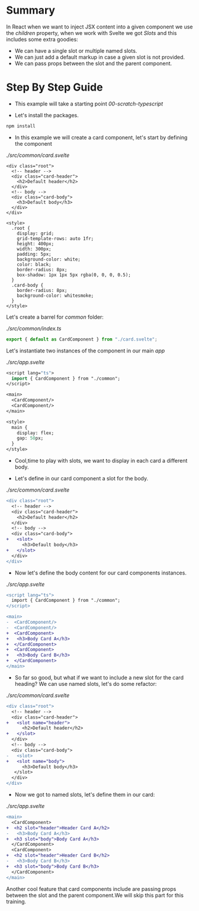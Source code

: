 # Summary

In React when we want to inject JSX content into a given component we use the _children_ property, when we work with Svelte we got _Slots_ and this includes some extra goodies:

- We can have a single slot or multiple named slots.
- We can just add a default markup in case a given slot is not provided.
- We can pass props between the slot and the parent component.

# Step By Step Guide

- This example will take a starting point _00-scratch-typescript_

- Let's install the packages.

```bash
npm install
```

- In this example we will create a card component, let's start by defining the component

_./src/common/card.svelte_

```svelte
<div class="root">
  <!-- header -->
  <div class="card-header">
    <h2>Default header</h2>
  </div>
  <!-- body -->
  <div class="card-body">
    <h3>Default body</h3>
  </div>
</div>

<style>
  .root {
    display: grid;
    grid-template-rows: auto 1fr;
    height: 400px;
    width: 300px;
    padding: 5px;
    background-color: white;
    color: black;
    border-radius: 8px;
    box-shadow: 1px 1px 5px rgba(0, 0, 0, 0.5);
  }
  .card-body {
    border-radius: 8px;
    background-color: whitesmoke;
  }
</style>
```

Let's create a barrel for _common_ folder:

_./src/common/index.ts_

```ts
export { default as CardComponent } from "./card.svelte";
```

Let's instantiate two instances of the component in our main _app_

_./src/app.svelte_

```sv
<script lang="ts">
  import { CardComponent } from "./common";
</script>

<main>
  <CardComponent/>
  <CardComponent/>
</main>

<style>
  main {
    display: flex;
    gap: 50px;
  }
</style>
```

- Cool,time to play with slots, we want to display in each card a different body.

- Let's define in our card component a slot for the body.

_./src/common/card.svelte_

```diff
<div class="root">
  <!-- header -->
  <div class="card-header">
    <h2>Default header</h2>
  </div>
  <!-- body -->
  <div class="card-body">
+   <slot>
      <h3>Default body</h3>
+   </slot>
  </div>
</div>
```

- Now let's define the body content for our card components instances.

_./src/app.svelte_

```diff
<script lang="ts">
  import { CardComponent } from "./common";
</script>

<main>
-  <CardComponent/>
-  <CardComponent/>
+  <CardComponent>
+   <h3>Body Card A</h3>
+  </CardComponent>
+  <CardComponent>
+   <h3>Body Card B</h3>
+  </CardComponent>
</main>
```

- So far so good, but what if we want to include a new slot for the card heading?
  We can use named slots, let's do some refactor:

_./src/common/card.svelte_

```diff
<div class="root">
  <!-- header -->
  <div class="card-header">
+   <slot name="header">
      <h2>Default header</h2>
+   </slot>
  </div>
  <!-- body -->
  <div class="card-body">
-   <slot>
+   <slot name="body">
      <h3>Default body</h3>
   </slot>
  </div>
</div>
```

- Now we got to named slots, let's define them in our card:

_./src/app.svelte_

```diff
<main>
  <CardComponent>
+  <h2 slot="header">Header Card A</h2>
-   <h3>Body Card A</h3>
+  <h3 slot="body">Body Card A</h3>
  </CardComponent>
  <CardComponent>
+  <h2 slot="header">Header Card B</h2>
-   <h3>Body Card B</h3>
+  <h3 slot="body">Body Card B</h3>
  </CardComponent>
</main>
```

Another cool feature that card components include are passing props between
the slot and the parent component.We will skip this part for this training.
